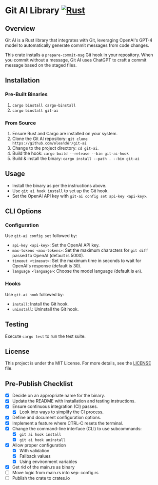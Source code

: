 # Git AI Library [![Rust](https://github.com/oleander/git-ai/actions/workflows/rust.yml/badge.svg)](https://github.com/oleander/git-ai/actions/workflows/rust.yml)

## Overview

Git AI is a Rust library that integrates with Git, leveraging OpenAI's GPT-4 model to automatically generate commit messages from code changes. 

This crate installs a `prepare-commit-msg` Git hook in your repository. When you commit without a message, Git AI uses ChatGPT to craft a commit message based on the staged files.


## Installation

### Pre-Built Binaries

1. `cargo binstall cargo-binstall`
2. `cargo binstall git-ai`
 
### From Source

1. Ensure Rust and Cargo are installed on your system.
2. Clone the Git AI repository: `git clone https://github.com/oleander/git-ai`
3. Change to the project directory: `cd git-ai`.
4. Build the hook: `cargo build --release --bin git-ai-hook`
5. Build & install the binary: `cargo install --path . --bin git-ai`

## Usage

- Install the binary as per the instructions above.
- Use `git ai hook install` to set up the Git hook.
- Set the OpenAI API key with `git-ai config set api-key <api-key>`.

## CLI Options

### Configuration

Use `git-ai config set` followed by:

- `api-key <api-key>`: Set the OpenAI API key.
- `max-tokens <max-tokens>`: Set the maximum characters for `git diff` passed to OpenAI (default is 5000).
- `timeout <timeout>`: Set the maximum time in seconds to wait for OpenAI's response (default is 30).
- `language <language>`: Choose the model language (default is `en`).

### Hooks

Use `git-ai hook` followed by:

- `install`: Install the Git hook.
- `uninstall`: Uninstall the Git hook.
  
## Testing

Execute `cargo test` to run the test suite.

## License

This project is under the MIT License. For more details, see the [LICENSE](LICENSE) file.

## Pre-Publish Checklist

- [x] Decide on an appropriate name for the binary.
- [x] Update the README with installation and testing instructions.
- [x] Ensure continuous integration (CI) passes.
  - [x] Look into ways to simplify the CI process.
- [x] Define and document configuration options.
- [x] Implement a feature where CTRL-C resets the terminal.
- [x] Change the command-line interface (CLI) to use subcommands:
  - [x] `git ai hook install`
  - [x] `git ai hook uninstall`
- [x] Allow proper configuration
  - [x] With validation
  - [x] Fallback values
  - [x] Using environment variables
- [x] Get rid of the main.rs as binary
- [ ] Move logic from main.rs into sep: config.rs
- [ ] Publish the crate to crates.io